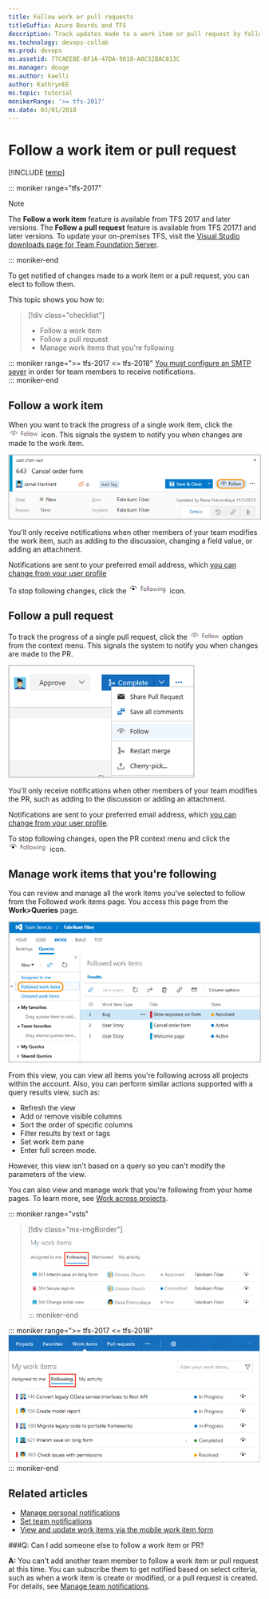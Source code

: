 ```yaml
---
title: Follow work or pull requests
titleSuffix: Azure Boards and TFS
description: Track updates made to a work item or pull request by following it when using Azure Boards or Team Foundation Server 
ms.technology: devops-collab
ms.prod: devops
ms.assetid: 77CAEE8E-BF1A-47DA-9818-A0C52BAC813C
ms.manager: douge
ms.author: kaelli
author: KathrynEE
ms.topic: tutorial
monikerRange: '>= tfs-2017'
ms.date: 03/01/2018
---
```


# Follow a work item or pull request  


[!INCLUDE [temp](../_shared/dev15-and-ts-version-header.md)] 

::: moniker range="tfs-2017"

> [!NOTE]   
> The **Follow a work item** feature is available from TFS 2017 and later versions. The **Follow a pull request** feature is available from TFS 2017.1 and later versions. To update your on-premises TFS, visit the [Visual Studio downloads page for Team Foundation Server](https://visualstudio.microsoft.com/downloads/#team-foundation-server-2017). 

::: moniker-end

<a id="follow"></a>  

To get notified of changes made to a work item or a pull request, you can elect to follow them. 

This topic shows you how to:

>[!div class="checklist"]  
> * Follow a work item
> * Follow a pull request 
> * Manage work items that you're following


::: moniker range=">= tfs-2017 <= tfs-2018"
[You must configure an SMTP sever](/tfs/server/admin/setup-customize-alerts) in order for team members to receive notifications.   
::: moniker-end  

## Follow a work item

When you want to track the progress of a single work item, click the ![Follow icon](../_img/icons/follow-icon.png) icon. This signals the system to notify you when changes are made to the work item.  

<img src="_img/follow-work-item.png" alt="Work item form, Follow icon control" style="border: 1px solid #C3C3C3;" /> 

You'll only receive notifications when other members of your team modifies the work item, such as adding to the discussion, changing a field value, or adding an attachment. 

Notifications are sent to your preferred email address, which [you can change from your user profile](../../notifications/change-email-address.md)

To stop following changes, click the ![Following icon](../_img/icons/following-icon.png) icon.
 
<a id="follow-pr"></a>
## Follow a pull request 

To track the progress of a single pull request, click the ![Follow icon](../_img/icons/follow-icon.png) option from the context menu. This signals the system to notify you when changes are made to the PR.  

<img src="_img/follow-pull-request.png" alt="Pull Request, context menu, Follow icon option" style="border: 1px solid #C3C3C3;" />  

You'll only receive notifications when other members of your team modifies the PR, such as adding to the discussion or adding an attachment. 

Notifications are sent to your preferred email address, which [you can change from your user profile](../../notifications/change-email-address.md).  

To stop following changes, open the PR context menu and click the ![Following icon](../_img/icons/following-icon.png) icon. 

## Manage work items that you're following  

You can review and manage all the work items you've selected to follow from the Followed work items page. You access this page from the **Work>Queries** page. 

<img src="_img/follows-followed-work-items.png" alt="Followed work items, Follow icon control" style="border: 1px solid #C3C3C3;" />  

From this view, you can view all items you're following across all projects within the account. Also, you can perform similar actions supported with a query results view, such as:
- Refresh the view
- Add or remove visible columns
- Sort the order of specific columns
- Filter results by text or tags 
- Set work item pane
- Enter full screen mode. 

However, this view isn't based on a query so you can't modify the parameters of the view. 

You can also view and manage work that you're following from your home pages. To learn more, see [Work across projects](../../project/navigation/work-across-projects.md). 

::: moniker range="vsts"
> [!div class="mx-imgBorder"]  
> ![Projects page, Work, Following page](../../user-guide/_img/organization-home-work-following.png)  
::: moniker-end

::: moniker range=">= tfs-2017 <= tfs-2018"
![Projects page, Work, Assigned to me page](../../user-guide/_img/org-hub-tfs/organization-home-work-followed.png) 
::: moniker-end


## Related articles  

- [Manage personal notifications](../../notifications/howto-manage-personal-notifications.md)  
- [Set team notifications](../../notifications/howto-manage-team-notifications.md)  
- [View and update work items via the mobile work item form](../../project/navigation/mobile-work.md)  


###Q: Can I add someone else to follow a work item or PR?

**A:** You can't add another team member to follow a work item or pull request at this time. You can subscribe them to get notified based on select criteria, such as when a work item is create or modified, or a pull request is created. For details, see [Manage team notifications](../../notifications/howto-manage-team-notifications.md).	

